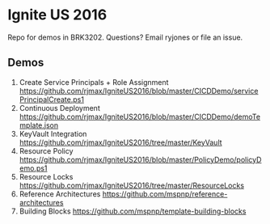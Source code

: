 # Ignite US 2016

Repo for demos in BRK3202.  Questions? Email ryjones or file an issue.

## Demos
1. Create Service Principals + Role Assignment https://github.com/rjmax/IgniteUS2016/blob/master/CICDDemo/servicePrincipalCreate.ps1
2. Continuous Deployment https://github.com/rjmax/IgniteUS2016/blob/master/CICDDemo/demoTemplate.json
3. KeyVault Integration https://github.com/rjmax/IgniteUS2016/tree/master/KeyVault
4. Resource Policy https://github.com/rjmax/IgniteUS2016/blob/master/PolicyDemo/policyDemo.ps1
5. Resource Locks https://github.com/rjmax/IgniteUS2016/tree/master/ResourceLocks
6. Reference Architectures https://github.com/mspnp/reference-architectures
7. Building Blocks https://github.com/mspnp/template-building-blocks
